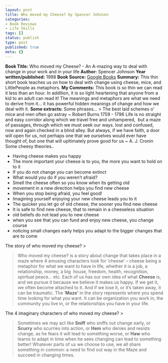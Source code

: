 ```yaml
---
layout: post
title: Who moved my Cheese? by Spencer Johnson
categories:
- Book Reviews
- Life Skills
tags: []
status: publish
type: post
published: true
meta: {}
---
```

**Book Title:** Who moved my Cheese? - An A-mazing way to deal with change in your work and in your life **Author:** Spencer Johnson **Year written/published:** 1998 **Book Source:** [Google Books](http://books.google.com/books?id=aDvqGQAACAAJ&dq=who+moved+my+cheese) **Summary:** This thin short book teaches us on how to deal with change using cheese, mice, and LittlePeople as metaphors. **My Comments:** This book is so thin we can read it less than an hour. In addition, it is so light heartening that anyone from a kid to an adult can read it! The meanings and metaphors are what we need to derive from it… it has powerful hidden meanings of change and how we deal with it. **Some extracts:** Some phrases... > The best laid schemes o' mice and men often go astray ~ Robert Burns 1759 - 1796 Life is no straight and easy corridor along which we travel free and unhampered,  but a maze of passages, through which we must seek our ways. lost and confused, now and again checked in a blind alley. But always, if we have faith, a door will open for us, not perhaps one that we ourselves would ever have thought of, but one that will upltimately prove good for us ~ A. J. Cronin
Some cheesy theories..
- Having cheese makes you happy
- The more important your cheese is to you, the more you want to hold on to it
- If you do not change you can become extinct
- What would you do if you weren’t afraid?
- Smell the cheese often so you know when its getting old
- movement in a new direction helps you find new cheese
- When you stop being afraid, you feel good!
- Imagining yourself enjoying your new cheese leads you to it
- The quicker you let go of old cheese, the sooner you find new cheese
- It is safe to find new cheese, that to remain in a cheeseless situation
- old beliefs do not lead you to new cheese
- when you see that you can fund and enjoy new cheese, you change course
- noticing small changes early helps you adapt to the bigger changes that are to come

The story of who moved my cheese? >  

> Who moved my cheese? is a story about change that takes place in a maze where 4 amusing characters look for ‘cheese’ – cheese being a metaphor for what we want to have in life, whether it is a job, a relationship, money, a big  house, freedom, health, recognition, spiritual peace… etc. Each of us has our own idea of what **Cheese** is, and we pursue it because we believe it makes us happy. If we get it, we often become attached to it. And if we lose it, or it’s taken away, it can be traumatic. The ‘**Maze’** in the story represents where you spend time looking for what you want. It can be organization you work in, the community you live in, or the relationships you have in your life.

The 4 imaginary characters of who moved my cheese? >  

> Sometimes we may act like **Sniff** who sniffs out change early, or **Scurry** who scurries into action, or **Hem** who denies and resists change, as he fears it will lead to something worse, or **Haw** who learns to adapt in time when he sees changing can lead to something better! Whatever parts of us we choose to use, we all share something in common: a need to find out way in the Maze and succeed in changing times.
